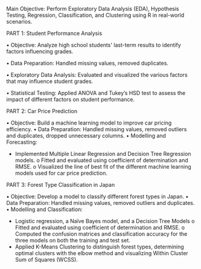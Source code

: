 Main Objective: Perform Exploratory Data Analysis (EDA), Hypothesis Testing, Regression, Classification, and Clustering using R in real-world scenarios.


PART 1: Student Performance Analysis

• Objective: Analyze high school students' last-term results to identify factors influencing grades.

• Data Preparation: Handled missing values, removed duplicates.

• Exploratory Data Analysis: Evaluated and visualized the various factors that may influence student grades.

• Statistical Testing: Applied ANOVA and Tukey’s HSD test to assess the impact of different factors on student performance.


PART 2: Car Price Prediction

• Objective: Build a machine learning model to improve car pricing efficiency.
• Data Preparation: Handled missing values, removed outliers and duplicates, dropped unnecessary columns.
• Modelling and Forecasting:
  - Implemented Multiple Linear Regression and Decision Tree Regression models.
    o Fitted and evaluated using coefficient of determination and RMSE.
    o Visualized the line of best fit of the different machine learning models used for car price prediction.


PART 3: Forest Type Classification in Japan

• Objective: Develop a model to classify different forest types in Japan.
• Data Preparation: Handled missing values, removed outliers and duplicates.
• Modelling and Classification:
  - Logistic regression, a Naïve Bayes model, and a Decision Tree Models
    o Fitted and evaluated using coefficient of determination and RMSE.
    o Computed the confusion matrices and classification accuracy for the three models on both the training and test set.
  - Applied K-Means Clustering to distinguish forest types, determining optimal clusters with the elbow method and visualizing Within Cluster Sum of Squares (WCSS).
